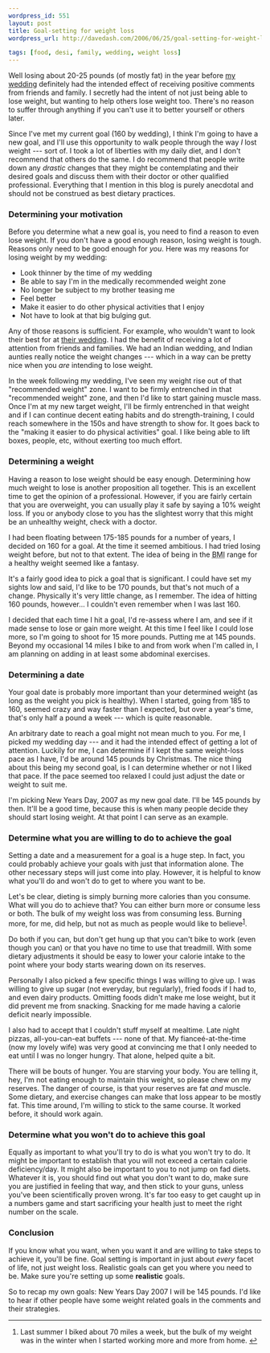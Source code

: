 ```yaml
---
wordpress_id: 551
layout: post
title: Goal-setting for weight loss
wordpress_url: http://davedash.com/2006/06/25/goal-setting-for-weight-loss/

tags: [food, desi, family, wedding, weight loss]
---
```

[wedding]: http://ktdd.org/

Well losing about 20-25 pounds (of mostly fat) in the year before [my wedding][wedding] definitely had the intended effect of receiving positive comments from friends and family.  I secretly had the intent of not just being able to lose weight, but wanting to help others lose weight too.  There's no reason to suffer through anything if you can't use it to better yourself or others later.

Since I've met my current goal (160 by wedding), I think I'm going to have a new goal, and I'll use this opportunity to walk people through the way *I* lost weight --- sort of.  I took a lot of liberties with my daily diet, and I don't recommend that others do the same.  I do recommend that people write down any *drastic* changes that they might be contemplating and their desired goals and discuss them with their doctor or other qualified professional.  Everything that I mention in this blog is purely anecdotal and should not be construed as best dietary practices.
<!--more-->

### Determining your motivation

Before you determine what a new goal is, you need to find a reason to even lose weight.  If you don't have a good enough reason, losing weight is tough.  Reasons only need to be good enough for *you*.  Here was my reasons for losing weight by my wedding:

* Look thinner by the time of my wedding
* Be able to say I'm in the medically recommended weight zone
* No longer be subject to my brother teasing me
* Feel better
* Make it easier to do other physical activities that I enjoy
* Not have to look at that big bulging gut.

Any of those reasons is sufficient.  For example, who wouldn't want to look their best for at [their wedding][wedding].  I had the benefit of receiving a lot of attention from friends and families.  We had an Indian wedding, and Indian aunties really notice the weight changes --- which in a way can be pretty nice when you *are* intending to lose weight.

In the week following my wedding, I've seen my weight rise out of that "recommended weight" zone.  I want to be firmly entrenched in that "recommended weight" zone, and then I'd like to start gaining muscle mass.  Once I'm at my new target weight, I'll be firmly entrenched in that weight and if I can continue decent eating habits and do strength-training, I could reach somewhere in the 150s and have strength to show for.  It goes back to the "making it easier to do physical activities" goal.  I like being able to lift boxes, people, etc, without exerting too much effort.

### Determining a weight

Having a reason to lose weight should be easy enough.  Determining how much weight to lose is another proposition all together.  This is an excellent time to get the opinion of a professional.  However, if you are fairly certain that you are overweight, you can usually play it safe by saying a 10% weight loss.  If you or anybody close to you has the slightest worry that this might be an unhealthy weight, check with a doctor.

I had been floating between 175-185 pounds for a number of years, I decided on 160 for a goal.  At the time it seemed ambitious.  I had tried losing weight before, but not to that extent.  The idea of being in the <acronym title="Body Mass Index">BMI</acronym> range for a healthy weight seemed like a fantasy.

It's a fairly good idea to pick a goal that is significant.  I could have set my sights low and said, I'd like to be 170 pounds, but that's not much of a change.  Physically it's very little change, as I remember.  The idea of hitting 160 pounds, however... I couldn't even remember when I was last 160.

I decided that each time I hit a goal, I'd re-assess where I am, and see if it made sense to lose or gain more weight.  At this time I feel like I could lose more, so I'm going to shoot for 15 more pounds.  Putting me at 145 pounds.  Beyond my occasional 14 miles I bike to and from work when I'm called in, I am planning on adding in at least some abdominal exercises.

### Determining a date

Your goal date is probably more important than your determined weight (as long as the weight you pick is healthy).  When I started, going from 185 to 160, seemed crazy and way faster than I expected, but over a year's time, that's only half a pound a week --- which is quite reasonable.

An arbitrary date to reach a goal might not mean much to you.  For me, I picked my wedding day --- and it had the intended effect of getting a lot of attention.  Luckily for me, I can determine if I kept the same weight-loss pace as I have, I'd be around 145 pounds by Christmas.  The nice thing about this being my second goal, is I can determine whether or not I liked that pace.  If the pace seemed too relaxed I could just adjust the date or weight to suit me.

I'm picking New Years Day, 2007 as my new goal date.  I'll be 145 pounds by then.  It'll be a good time, because this is when many people decide they should start losing weight.  At that point I can serve as an example.

### Determine what you are willing to do to achieve the goal

Setting a date and a measurement for a goal is a huge step.  In fact, you could probably achieve your goals with just that information alone.  The other necessary steps will just come into play.  However, it is helpful to know what you'll do and won't do to get to where you want to be.

Let's be clear, dieting is simply burning more calories than you consume.  What will you do to achieve that?  You can either burn more or consume less or both.  The bulk of my weight loss was from consuming less.  Burning more, for me, did help, but not as much as people would like to believe<sup id="fnr1">[1]</sup>.

Do both if you can, but don't get hung up that you can't bike to work (even though you can) or that you have no time to use that treadmill.  With some dietary adjustments it should be easy to lower your calorie intake to the point where your body starts wearing down on its reserves.

Personally I also picked a few specific things I was willing to give up.  I was willing to give up sugar (not everyday, but regularly), fried foods if I had to, and even dairy products.  Omitting foods didn't make me lose weight, but it did prevent me from snacking.  Snacking for me made having a calorie deficit nearly impossible.

I also had to accept that I couldn't stuff myself at mealtime.  Late night pizzas, all-you-can-eat buffets --- none of that.  My fianceé-at-the-time (now my lovely wife) was very good at convincing me that I only needed to eat until I was no longer hungry.  That alone, helped quite a bit.

There will be bouts of hunger.  You are starving your body.  You are telling it, hey, I'm not eating enough to maintain this weight, so please chew on my reserves.  The danger of course, is that your reserves are fat *and* muscle.  Some dietary, and exercise changes can make that loss appear to be mostly fat.  This time around, I'm willing to stick to the same course.  It worked before, it should work again.

### Determine what you won't do to achieve this goal

Equally as important to what you'll try to do is what you won't try to do.  It might be important to establish that you will not exceed a certain calorie deficiency/day.  It might also be important to you to not jump on fad diets.  Whatever it is, you should find out what you don't want to do, make sure you are justified in feeling that way, and then stick to your guns, unless you've been scientifically proven wrong.  It's far too easy to get caught up in a numbers game and start sacrificing your health just to meet the right number on the scale.

### Conclusion

If you know what you want, when you want it and are willing to take steps to achieve it, you'll be fine.  Goal setting is important in just about *every* facet of life, not just weight loss.  Realistic goals can get you where you need to be.  Make sure you're setting up some **realistic** goals.

So to recap my own goals: New Years Day 2007 I will be 145 pounds.  I'd like to hear if other people have some weight related goals in the comments and their strategies.


[1]: #fn1

<div id="footnotes">
	<hr/>
	<ol>
		<li id="fn1">Last summer I biked about 70 miles a week, but the bulk of my weight was in the winter when I started working more and more from home. <a href="#fnr1" class="footnoteBackLink"  title="Jump back to footnote 1 in the text.">&#8617;</a></li>
	</ol>
</div>
